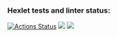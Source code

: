 ### Hexlet tests and linter status:
[![Actions Status](https://github.com/Alexandr-Kuzmin13/java-project-71/workflows/hexlet-check/badge.svg)](https://github.com/Alexandr-Kuzmin13/java-project-71/actions)
<a href="https://codeclimate.com/github/Alexandr-Kuzmin13/java-project-71/maintainability"><img src="https://api.codeclimate.com/v1/badges/8ebc5f40da39a10cd4f0/maintainability" /></a>
<a href="https://codeclimate.com/github/Alexandr-Kuzmin13/java-project-71/test_coverage"><img src="https://api.codeclimate.com/v1/badges/8ebc5f40da39a10cd4f0/test_coverage" /></a>
